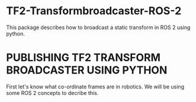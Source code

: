 # TF2-Transformbroadcaster-ROS-2
This package describes how to broadcast a static transform in ROS 2 using python.


# PUBLISHING TF2 TRANSFORM BROADCASTER USING PYTHON

First let's know what co-ordinate frames are in robotics. We will be using some ROS 2 concepts to decribe this. 
